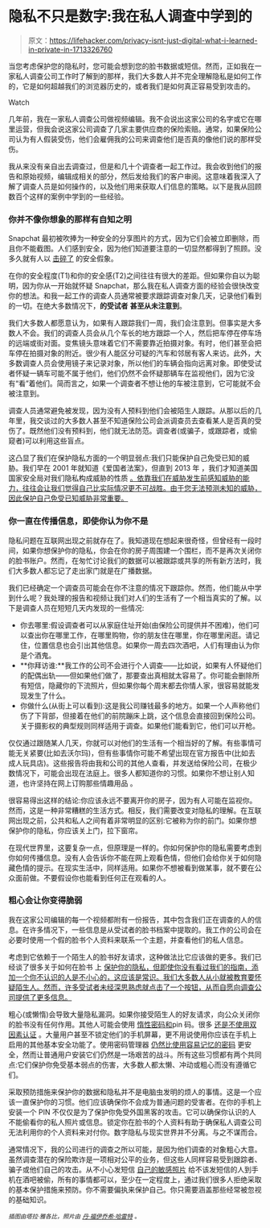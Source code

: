 # 隐私不只是数字:我在私人调查中学到的

> 原文：<https://lifehacker.com/privacy-isnt-just-digital-what-i-learned-in-private-in-1713326760>

当您考虑保护您的隐私时，您可能会想到您的脸书数据或短信。然而，正如我在一家私人调查公司工作时了解到的那样，我们大多数人并不完全理解隐私是如何工作的，它是如何超越我们的浏览器历史的，或者我们是如何真正容易受到攻击的。

Watch

几年前，我在一家私人调查公司做视频编辑。我不会说出这家公司的名字或它在哪里运营，但我会说这家公司调查了几家主要供应商的保险索赔。通常，如果保险公司认为有人假装受伤，他们会雇佣我的公司来调查他们是否真的像他们说的那样受伤。

我从来没有亲自出去调查过，但是和几十个调查者一起工作过。我会收到他们的报告和原始视频，编辑成相关的部分，然后发给我们的客户审阅。这意味着我深入了解了调查人员是如何操作的，以及他们用来获取人们信息的策略。以下是我从回顾数百个这样的案例中学到的一些经验。

### **你并不像你想象的那样有自知之明**

Snapchat 最初被吹捧为一种安全的分享图片的方式，因为它们会被立即删除，而且你不能截图。人们感到安全，因为他们知道要注意的一切显然都得到了照顾。没多久就有人以 [击碎了](http://lifehacker.com/watch-out-snaphack-saves-your-snapchats-without-you-ev-1445464061) 的安全假象。

在你的安全程度(T1)和你的安全感(T2)之间往往有很大的差距。但如果你自以为聪明，因为你从一开始就怀疑 Snapchat，那么我在私人调查方面的经验会很快改变你的想法。和我一起工作的调查人员通常被要求跟踪调查对象几天，记录他们看到的一切。在绝大多数情况下，**的受试者** **甚至从未注意到**。

我们大多数人都愿意认为，如果有人跟踪我们一周，我们会注意到。但事实是大多数人不会。我们的调查人员会从几个车长的地方跟踪一个人，然后把车停在停车场的远端或街对面。变焦镜头意味着它们不需要靠近拍摄对象。有时，他们甚至会把车停在拍摄对象的附近。很少有人能区分可疑的汽车和邻居有客人来访。此外，大多数调查人员会使用镜子来记录对象，所以他们的车辆会指向远离对象。即使受试者怀疑一辆车可能不属于他们，他们仍然不会怀疑那辆车在监视他们，因为它没有“看”着他们。简而言之，如果一个调查者不想让他的车被注意到，它可能就不会被注意到。

调查人员通常避免被发现，因为没有人预料到他们会被陌生人跟踪。从那以后的几年里，我交谈过的大多数人甚至不知道保险公司会派调查员去查看某人是否真的受伤了。既然他们没有预料到，他们就无法防范。调查者(或骗子，或跟踪者，或偷窥者)可以利用这些盲点。

这凸显了我们在保护隐私方面的一个明显弱点:我们只能保护自己免受已知的威胁。我们早在 2001 年就知道《爱国者法案》，但直到 2013 年 ，我们才知道美国国家安全局对我们隐私构成威胁的性质 [。依靠我们在威胁发生前感知威胁的能力，往往会让我们觉得自己比实际情况更不可战胜。由于您无法预测未知的威胁，因此保护自己免受已知威胁非常重要。](http://lifehacker.com/what-the-nsa-spying-scandal-means-to-you-511808090)

### **你一直在传播信息，即使你认为你不是**

隐私问题在互联网出现之前就存在了。我知道现在想起来很奇怪，但曾经有一段时间，如果你想保护你的隐私，你会在你的房子周围建一个围栏，而不是再次关闭你的脸书账户。然而，在匆忙讨论我们的数据可以被跟踪或共享的所有新方法时，我们大多数人都忘记了走出家门就是在广播数据。

我们已经确定一个调查员可能会在你不注意的情况下跟踪你。然而，他们能从中学到什么呢？我处理的报告和视频让我们对人们的生活有了一个相当真实的了解。以下是调查人员在短短几天内发现的一些情况:

*   你去哪里:假设调查者可以从家庭住址开始(由保险公司提供并不困难)，他们可以查出你在哪里工作，在哪里购物，你的朋友住在哪里，你在哪里闲逛。请记住，位置信息也会引出其他信息。如果你一周去四次酒吧，人们有理由认为你是个酒鬼。
*   **你拜访谁:**我工作的公司不会进行个人调查——比如说，如果有人怀疑他们的配偶出轨——但如果他们做了，那要查出真相就太容易了。你可能会删除所有短信，隐藏你的下流照片，但如果你每个周末都去你情人家，很容易就能发现发生了什么。
*   你做什么(从街上可以看到):这是我公司赚钱最多的地方。如果一个人声称他们伤了下背部，但接着在他们的前院蹦床上跳，这个信息会直接回到保险公司。关于摄影权的典型规则同样适用于调查。如果他们能看到它，他们可以开枪。

仅仅通过跟随某人几天，你就可以对他们的生活有一个相当好的了解。有些事情可能无关紧要(比如去沃尔玛)，但有些事情你可能不希望出现在官方报告中(比如去成人玩具店)。这些报告将由我和公司的其他人查看，并发送给保险公司，在极少数情况下，可能会出现在法庭上。很多人都知道你的习惯。如果你不想让别人知道，也许坚持在网上订购那些情趣用品 。

很容易得出这样的结论:你应该永远不要离开你的房子，因为有人可能在监视你。然而，这是一种非常糟糕的生活方式。相反，我们需要改变对隐私的理解。在互联网出现之前，公共和私人之间有着非常明显的区别:它被称为你的前门。如果你想保护你的隐私，你应该关上门，拉下窗帘。

在现代世界里，这要复杂一点，但原理是一样的。你如何保护你的隐私需要考虑到你如何传播信息。没有人会告诉你不能在网上观看色情，但他们会给你关于如何隐藏色情的提示。在现实生活中，同样适用。如果你不想被看到做某事，就不要在公众面前做。不要假设你也能看到任何正在观看的人。

### 粗心会让你变得脆弱

我在这家公司编辑的每一个视频都附有一份报告，其中包含我们正在调查的人的信息。在许多情况下，一些信息是从受试者的脸书档案中提取的。我工作的公司会在必要时使用一个假的脸书个人资料来联系一个主题，并查看他们的私人信息。

考虑到它依赖于一个陌生人的脸书好友请求，这种做法比它应该做的更多。我们已经谈了很多关于如何在脸书 上 [保护你的隐私，但即使你没有看过我们的指南，添加一个你不认识的人是不小心的，这应该是常识。我们大多数人从小就被教育要怀疑陌生人。然而，许多受试者未经深思熟虑就点击了一个按钮，从而自愿向调查公司提供了更多信息。](http://lifehacker.com/the-always-up-to-date-guide-to-managing-your-facebook-p-5813990)

粗心(或懒惰)会导致大量隐私漏洞。如果你接受陌生人的好友请求，向公众关闭你的脸书没有任何作用。其他人可能会使用 [惰性密码和](http://lifehacker.com/the-most-and-least-common-pin-numbers-and-numeric-pas-5944567)pin 码。很多 [还是不使用双因素认证](http://lifehacker.com/heres-everywhere-you-should-enable-two-factor-authentic-5938565) 。大量用户甚至不锁定他们的手机屏幕，更不用说使用你应该在手机上启用的其他基本安全功能了。使用密码管理器 [仍然比使用容易记忆的密码](http://lifehacker.com/your-clever-password-tricks-arent-protecting-you-from-t-5937303) 更安全，然而让普通用户安装它们仍然是一场艰苦的战斗。所有这些习惯都有两个共同点:它们保护你免受基本弱点的伤害，大多数人都太懒、冲动或粗心而没有遵循它们。

采取预防措施来保护你的数据和隐私并不是电脑虫发明的烦人的事情。这是一个应该一直保护你的习惯。他们应该确保你不会成为普通问题的受害者。在你的手机上安装一个 PIN 不仅仅是为了保护你免受外国黑客的攻击。它可以确保你认识的人不能偷看你的私人照片或信息。锁定你在脸书的个人资料有助于确保私人调查公司无法利用你的个人资料来对付你。数字隐私与现实世界并不分离。与之不谋而合。

通常情况下，我的公司进行的调查之所以可能，是因为他们调查的对象粗心大意。虽然调查潜在的保险欺诈是一项相对公平的业务，但这些人同样容易受到跟踪者、骗子或他们自己的攻击。从不小心发短信 [自己的敏感照片](http://lifehacker.com/how-to-practice-safe-sexting-without-resorting-to-digi-698798261) 给不该发短信的人到手机在酒吧被偷，所有的事情都可以，至少在一定程度上，通过我们很多人拒绝采取的基本保护措施来预防。你不需要偏执来保护自己。你只需要涵盖那些经常被忽视的基础知识。

<small>*插图由塔拉·雅各比，照片由*</small> [<small>*丹·福伊*</small>](https://www.flickr.com/photos/orangeacid/525519807/in/photolist-NrqJk-2nn2X-5GZ9bw-aSK4C-oZVLj8-4W1ys8-4W5NnE-4W1sd2-uuGDK-iqqZBP-qLbMRv-4W5Gts-4W1sFX-4LLtkY-4W5M2S-7BYcJS-4zSLbL-sdYVy1-uuGDH-zVDtS-7t86qh-p4Uu4H-hhnwz-5msECV-7mDXRe-o2aPVb-dUdspm-7uMTxo-4W1upg-8Lq1PW-aed5xU-dU7QGn-dUdsys-dUdsfs-dU7Q3M-dUdrTm-dU7PDR-dUdry1-dUdrqb-dU7Pcc-dU7P2e-dU7NPn-dU7MQg-dU7KHk-dU7KnH-4W5M9W-dU82TR-7jEUgi-7jETWt-7jJMuj)<small></small>*[<small>*乔希·哈雷特*</small>](https://www.flickr.com/photos/hyku/368912557/in/photolist-yALRk-7Cc8Ki-46PRKe-5V3xR3-qmKn1-raUSiK-t1pSZ3-qmKac-eH5ZeN-qmKBr-5V3u3N-5UYfeK-9rg8Mb-Bcz4z-5UYdcT-5V3Csj-5V3zBJ-5UYb7a-5UYaBc-5V3x5C-5V3vo7-5V3Aoy-5UYhhB-5V3ECU-5V3BTy-5UY85p-4qwA15-qmL3a-5V3wDh-nazSQM-hypjha-uegRLR-c6hdMA-2aBff-asybHk-acAJ26-nVJPAA-tBVvp-6m1CYz-dC7V8F-8346Yd-6TCe9D-ecjupu-aov2Xi-rcNFpT-6EQKqT-nLZ4io-5deEwW-kxXDYk-8bnteV) <small>*。*</small>*